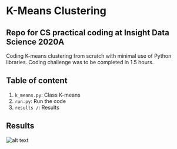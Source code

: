 # K-Means Clustering
## Repo for CS practical coding at Insight Data Science 2020A
Coding K-means clustering from scratch with minimal use of Python libraries. Coding challenge was to be completed in 1.5 hours. 
## Table of content
1. `k_means.py`: Class K-means
2. `run.py`: Run the code
3. `results /`: Results
## Results
![alt text](https://github.com/ab5163/K_Means_Clustering/blob/master/results/K_means_clustering.png)
